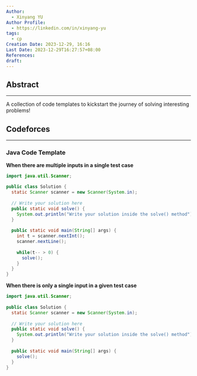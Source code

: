 ```yaml
---
Author:
  - Xinyang YU
Author Profile:
  - https://linkedin.com/in/xinyang-yu
tags:
  - cp
Creation Date: 2023-12-29, 16:16
Last Date: 2023-12-29T16:27:57+08:00
References: 
draft: 
---
```

## Abstract
---
A collection of code templates to kickstart the journey of solving interesting problems!


## Codeforces
---
### Java Code Template
**When there are multiple inputs in a single test case**
```java title="Solution.java"
import java.util.Scanner;

public class Solution {
  static Scanner scanner = new Scanner(System.in);
  
  // Write your solution here
  public static void solve() {
    System.out.println("Write your solution inside the solve() method");
  }
  
  public static void main(String[] args) {
    int t = scanner.nextInt();
    scanner.nextLine();
    
    while(t-- > 0) {
      solve();
    }
  }
}
```

**When there is only a single input in a given test case**
```java title="Solution.java"
import java.util.Scanner;
 
public class Solution {
  static Scanner scanner = new Scanner(System.in);
  
  // Write your solution here
  public static void solve() {
    System.out.println("Write your solution inside the solve() method");
  }
  
  public static void main(String[] args) {
    solve();
  }
}
```